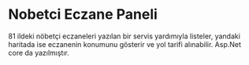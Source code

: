 # Nobetci Eczane Paneli
81 ildeki nöbetçi eczaneleri yazılan bir servis yardımıyla listeler, yandaki haritada ise eczanenin konumunu gösterir ve yol tarifi alınabilir. 
Asp.Net core da yazılmıştır.
